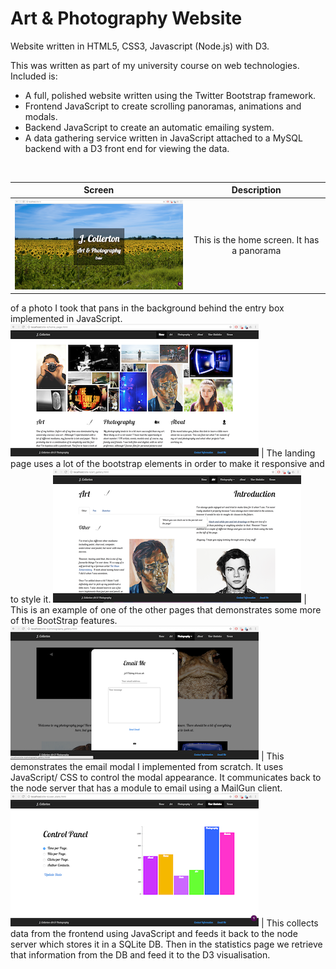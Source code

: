 # Art & Photography Website

Website written in HTML5, CSS3, Javascript (Node.js) with D3.

This was written as part of my university course on web technologies. Included is:

- A full, polished website written using the Twitter Bootstrap framework.
- Frontend JavaScript to create scrolling panoramas, animations and modals.
- Backend JavaScript to create an automatic emailing system.
- A data gathering service written in JavaScript attached to a MySQL backend with a D3 front end for viewing the data.

<br />

Screen	                   | Description  
:-------------------------:|:-------------------------:
![alt text](/README_Images/Home_Screen.png  "Home_Screem")  | This is the home screen. It has a panorama
of a photo I took that pans in the background behind the entry box implemented in JavaScript.
![alt text](/README_Images/Landing_Page.png  "Landing_Page")  | The landing page uses a lot of the bootstrap elements in order to make it responsive and to style it.
![alt text](/README_Images/Art_Page.png  "Art_Page")  | This is an example of one of the other pages that demonstrates some more of the BootStrap features.
![alt text](/README_Images/Email_Modal.png  "Email_Modal")  | This demonstrates the email modal I implemented from scratch. It uses JavaScript/ CSS to control the modal appearance. It communicates back to the node server that has a module to email using a MailGun client.
![alt text](/README_Images/D3_Statistics_Page.png  "D3_Statistics_Page")  | This collects data from the frontend using JavaScript and feeds it back to the node server which stores it in a SQLite DB. Then in the statistics page we retrieve that information from the DB and feed it to the D3 visualisation.


